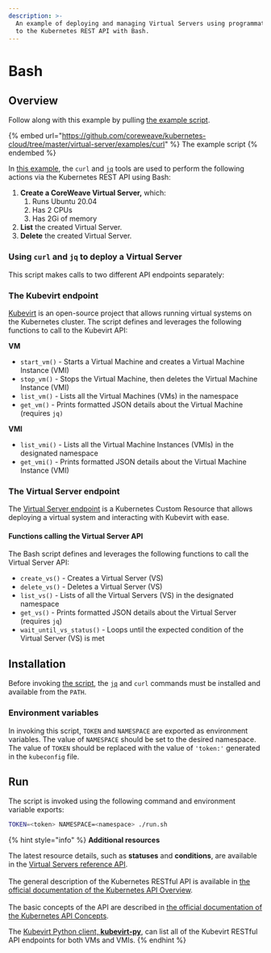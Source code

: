 ```yaml
---
description: >-
  An example of deploying and managing Virtual Servers using programmatic access
  to the Kubernetes REST API with Bash.
---
```


# Bash

## Overview

Follow along with this example by pulling [the example script](https://github.com/coreweave/kubernetes-cloud/tree/master/virtual-server/examples/curl).

{% embed url="https://github.com/coreweave/kubernetes-cloud/tree/master/virtual-server/examples/curl" %}
The example script
{% endembed %}

In [this example](https://github.com/coreweave/kubernetes-cloud/tree/master/virtual-server/examples/curl), the `curl` and [`jq`](https://stedolan.github.io/jq/) tools are used to perform the following actions via the Kubernetes REST API using Bash:

1. **Create a CoreWeave Virtual Server,** which:
   1. Runs Ubuntu 20.04
   2. Has 2 CPUs
   3. Has 2Gi of memory
2. **List** the created Virtual Server.
3. **Delete** the created Virtual Server.

### Using `curl` and `jq` to deploy a Virtual Server

This script makes calls to two different API endpoints separately:

### The **Kubevirt endpoint**

[Kubevirt](https://kubevirt.io/) is an open-source project that allows running virtual systems on the Kubernetes cluster. The script defines and leverages the following functions to call to the Kubevirt API:

**VM**

* `start_vm()` - Starts a Virtual Machine and creates a Virtual Machine Instance (VMI)
* `stop_vm()` - Stops the Virtual Machine, then deletes the Virtual Machine Instance (VMI)
* `list_vm()` - Lists all the Virtual Machines (VMs) in the namespace
* `get_vm()` - Prints formatted JSON details about the Virtual Machine (requires `jq)`

**VMI**

* `list_vmi()` - Lists all the Virtual Machine Instances (VMIs) in the designated namespace
* `get_vmi()` - Prints formatted JSON details about the Virtual Machine Instance (VMI)

### **The** Virtual Server **endpoint**

The [Virtual Server endpoint](https://docs.coreweave.com/virtual-servers/getting-started) is a Kubernetes Custom Resource that allows deploying a virtual system and interacting with Kubevirt with ease.

#### Functions calling the Virtual Server API

The Bash script defines and leverages the following functions to call the Virtual Server API:

* `create_vs()` - Creates a Virtual Server (VS)
* `delete_vs()` - Deletes a Virtual Server (VS)
* `list_vs()` - Lists of all the Virtual Servers (VS) in the designated namespace
* `get_vs()` - Prints formatted JSON details about the Virtual Server (requires `jq`)
* `wait_until_vs_status()` - Loops until the expected condition of the Virtual Server (VS) is met

## Installation

Before invoking [the script](https://github.com/coreweave/kubernetes-cloud/tree/master/virtual-server/examples/curl), the [`jq`](https://stedolan.github.io/jq/) and `curl` commands must be installed and available from the `PATH`.

### Environment variables

In invoking this script, `TOKEN` and `NAMESPACE` are exported as environment variables. The value of `NAMESPACE` should be set to the desired namespace. The value of `TOKEN` should be replaced with the value of `'token:'` generated in the `kubeconfig` file.

## Run

The script is invoked using the following command and environment variable exports:

```bash
TOKEN=<token> NAMESPACE=<namespace> ./run.sh
```

{% hint style="info" %}
**Additional resources**

The latest resource details, such as **statuses** and **conditions**, are available in the [Virtual Servers reference API](https://pkg.go.dev/github.com/coreweave/virtual-server/api/v1alpha1#VirtualServerConditionType).\
\
The general description of the Kubernetes RESTful API is available in [the official documentation of the Kubernetes API Overview](https://kubernetes.io/docs/reference/using-api/).\
\
The basic concepts of the API are described in [the official documentation of the Kubernetes API Concepts](https://kubernetes.io/docs/reference/using-api/api-concepts/).



The [Kubevirt Python client, **kubevirt-py**](https://github.com/kubevirt/client-python#documentation-for-api-endpoints), can list all of the Kubevirt RESTful API endpoints for both VMs and VMIs.
{% endhint %}

